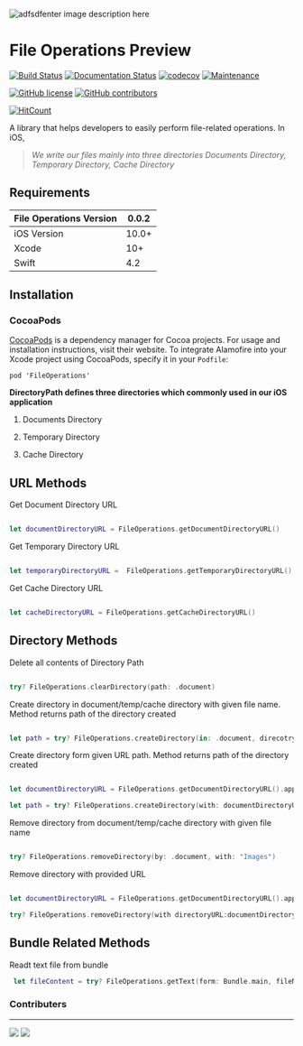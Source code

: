 ![adfsdfenter image description here](https://raw.githubusercontent.com/rintoandrews90/FileOperations/master/folder.png)
# File Operations Preview 

[![Build Status](https://travis-ci.org/rinto-andrews/FileOperations.svg?branch=master)](https://travis-ci.org/rinto-andrews/FileOperations) [![Documentation Status](https://readthedocs.org/projects/ansicolortags/badge/?version=latest)](http://ansicolortags.readthedocs.io/?badge=latest) [![codecov](https://codecov.io/gh/rinto-andrews/FileOperations/branch/master/graph/badge.svg)](https://codecov.io/gh/rinto-andrews/FileOperations) [![Maintenance](https://img.shields.io/badge/Maintained%3F-yes-green.svg)](https://GitHub.com/Naereen/StrapDown.js/graphs/commit-activity)

[![GitHub license](https://img.shields.io/github/license/Naereen/StrapDown.js.svg)](https://github.com/Naereen/StrapDown.js/blob/master/LICENSE)  [![GitHub contributors](https://img.shields.io/github/contributors/Naereen/StrapDown.js.svg)](https://github.com/rinto-andrews/FileOperations/graphs/contributors)

[![HitCount](http://hits.dwyl.io/rintoandrews90/https://githubcom/rintoandrews90/FileOperations.svg)](http://hits.dwyl.io/rintoandrews90/https://githubcom/rintoandrews90/FileOperations)

  

A library that helps developers to easily perform file-related operations. In iOS,


>_We write our files mainly into three directories Documents Directory, Temporary Directory, Cache Directory_

  

## Requirements

  

| File Operations Version | 0.0.2 |
|--|--|
| iOS Version | 10.0+ |
| Xcode | 10+ |
| Swift | 4.2 |

  

## Installation

  

### CocoaPods

[CocoaPods](https://cocoapods.org/)  is a dependency manager for Cocoa projects. For usage and installation instructions, visit their website. To integrate Alamofire into your Xcode project using CocoaPods, specify it in your  `Podfile`:

  

    pod 'FileOperations'

  





****DirectoryPath defines three directories which commonly used in our iOS application****

1. Documents Directory

2. Temporary Directory

3.  Cache Directory

 
## URL Methods

Get Document Directory URL

```swift

let documentDirectoryURL = FileOperations.getDocumentDirectoryURL()

```

Get Temporary Directory URL

```swift

let temporaryDirectoryURL =  FileOperations.getTemporaryDirectoryURL()

```

  

Get Cache Directory URL

```swift

let cacheDirectoryURL = FileOperations.getCacheDirectoryURL()

```

## Directory Methods

  

Delete all contents of Directory Path

```swift

try? FileOperations.clearDirectory(path: .document)

```

  

Create directory in document/temp/cache directory with given file name. Method returns path of the directory created

```swift

let path = try? FileOperations.createDirectory(in: .document, direcotryName: "Image")


```

  

Create directory form given URL path. Method returns path of the directory created

```swift

let documentDirectoryURL = FileOperations.getDocumentDirectoryURL().appendingPathComponent("Images")

let path = try? FileOperations.createDirectory(with: documentDirectoryURL)

```

Remove directory from document/temp/cache directory with given file name

```swift

try? FileOperations.removeDirectory(by: .document, with: "Images")

```

Remove directory with provided URL

```swift

let documentDirectoryURL = FileOperations.getDocumentDirectoryURL().appendingPathComponent("test")

try? FileOperations.removeDirectory(with directoryURL:documentDirectoryURL)

```



## Bundle Related Methods

Readt text file from bundle

```swift
 let fileContent = try? FileOperations.getText(form: Bundle.main, fileName: "sample")

```
 
 ###  Contributers
 
 ------------
 
[![](https://avatars3.githubusercontent.com/u/16162588?size=50)](https://avatars3.githubusercontent.com/u/16162588?size=50) [![](https://avatars1.githubusercontent.com/u/11071838?size=50)](https://github.com/remarkablemark)




